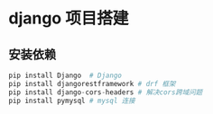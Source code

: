 # django 项目搭建
## 安装依赖
```python
pip install Django  # Django
pip install djangorestframework # drf 框架
pip install django-cors-headers # 解决cors跨域问题
pip install pymysql # mysql 连接

```
